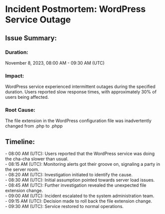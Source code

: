 <h1>Incident Postmortem: WordPress Service Outage</h1>
<h2>Issue Summary:</h2>
<h3>Duration:</h3> November 8, 2023, 08:00 AM - 09:30 AM (UTC)
<h3>Impact:</h3>
WordPress service experienced intermittent outages during the specified duration.
Users reported slow response times, with approximately 30% of users being affected.
<h3>Root Cause:</h3> The file extension in the WordPress configuration file was inadvertently changed from .php to .phpp
<h2>Timeline:</h2>
- 08:00 AM (UTC): Users reported that the WordPress service was doing the cha-cha slower than usual.<br>
- 08:15 AM (UTC): Monitoring alerts got their groove on, signaling a party in the server room.<br>
- 08:20 AM (UTC): Investigation initiated to identify the cause.<br>
- 08:30 AM (UTC): Initial assumption pointed towards server load issues.<br>
- 08:45 AM (UTC): Further investigation revealed the unexpected file extension change.<br>
- 09:00 AM (UTC): Incident escalated to the system administration team.<br>
- 09:15 AM (UTC): Decision made to roll back the file extension change.<br>
- 09:30 AM (UTC): Service restored to normal operations.<br>

